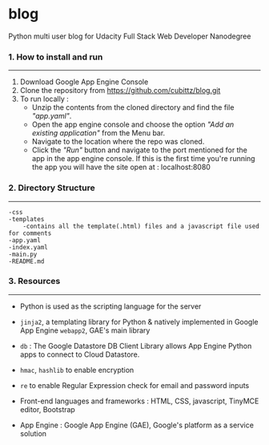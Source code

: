 # blog
Python multi user blog for Udacity Full Stack Web Developer Nanodegree

### 1. How to install and run
---------------

1. Download Google App Engine Console
2. Clone the repository from https://github.com/cubittz/blog.git
3. To run locally : 
	* Unzip the contents from the cloned directory and find the file _"app.yaml"_.
	* Open the app engine console and choose the option _"Add an existing application"_ from the Menu bar.
	* Navigate to the location where the repo was cloned.
	* Click the *_"Run"_* button and navigate to the port mentioned for the app in the app engine console. If this is the first time you're running the app you will have the site open at : localhost:8080

### 2. Directory Structure
--------------
```
-css
-templates
	-contains all the template(.html) files and a javascript file used for comments
-app.yaml
-index.yaml
-main.py
-README.md
```

### 3. Resources
-------
* Python is used as the scripting language for the server
* `jinja2`, a templating library for Python & natively implemented in Google App Engine
`webapp2`, GAE's main library
* `db` : The Google Datastore DB Client Library allows App Engine Python apps to connect to Cloud Datastore. 
* `hmac`, `hashlib` to enable encryption
* `re` to enable Regular Expression check for email and password inputs

* Front-end languages and frameworks : HTML, CSS, javascript, TinyMCE editor, Bootstrap

* App Engine : Google App Engine (GAE), Google's platform as a service solution
